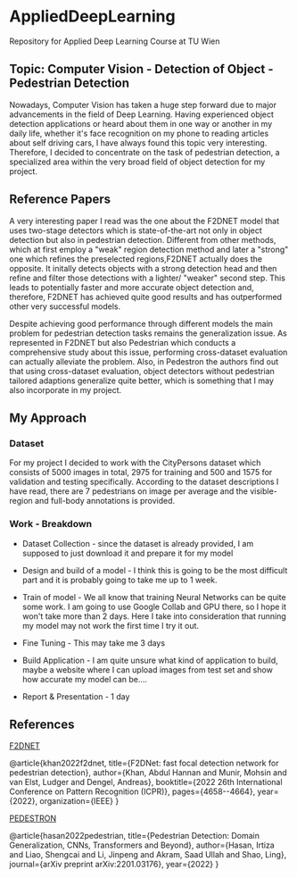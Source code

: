 # AppliedDeepLearning
Repository for Applied Deep Learning Course at TU Wien


## Topic: Computer Vision - Detection of Object - Pedestrian Detection

Nowadays, Computer Vision has taken a huge step forward due to major advancements in the field of Deep Learning. Having experienced object detection applications or heard about them in one way or another in my daily life, whether it's face recognition on my phone to reading articles about self driving cars, I have always found this topic very interesting. Therefore, I decided to concentrate on the task of pedestrian detection, a specialized area within the very broad field of object detection for my project.


## Reference Papers

A very interesting paper I read was the one about the F2DNET model that uses two-stage detectors which is state-of-the-art not only in object detection but also in pedestrian detection. Different from other methods, which at first employ a "weak" region detection method and later a "strong" one which refines the preselected regions,F2DNET actually does the opposite. It initally detects objects with a strong detection head and then refine and filter those detections with a lighter/ "weaker" second step. This leads to potentially faster and more accurate object detection and, therefore, F2DNET has achieved quite good results and has outperformed other very successful models. 

Despite achieving good performance through different models the main problem for pedestrian detection tasks remains the generalization issue. As represented in F2DNET but also Pedestrian which conducts a comprehensive study about this issue, performing cross-dataset evaluation can actually alleviate the problem. Also, in Pedestron the authors find out that using cross-dataset evaluation, object detectors without pedestrian tailored adaptions generalize quite better, which is something that I may also incorporate in my project.


## My Approach



### Dataset

For my project I decided to work with the CityPersons dataset which consists of 5000 images in total, 2975 for training and 500 and 1575 for validation and testing specifically. According to the dataset descriptions I have read, there are 7 pedestrians on image per average and the visible-region and full-body annotations is provided.


### Work - Breakdown

- Dataset Collection - since the dataset is already provided, I am supposed to just download it and prepare it for my model

- Design and build of a model - I think this is going to be the most difficult part and it is probably going to take me up to 1 week.

- Train of model  - We all know that training Neural Networks can be quite some work. I am going to use Google Collab and GPU there, so I hope it won't take more than 2 days. Here I take into consideration that running my model may not work the first time I try it out.

- Fine Tuning - This may take me 3 days

- Build Application - I am quite unsure what kind of application to build, maybe a website where I can upload images from test set and show how accurate my model can be....


- Report & Presentation - 1 day
 






## References

[F2DNET](https://arxiv.org/pdf/2203.02331v2.pdf)

@article{khan2022f2dnet,
  title={F2DNet: fast focal detection network for pedestrian detection},
  author={Khan, Abdul Hannan and Munir, Mohsin and van Elst, Ludger and Dengel, Andreas},
  booktitle={2022 26th International Conference on Pattern Recognition (ICPR)},
  pages={4658--4664},
  year={2022},
  organization={IEEE}
}

[PEDESTRON](https://arxiv.org/pdf/2003.08799v7.pdf)

@article{hasan2022pedestrian,
  title={Pedestrian Detection: Domain Generalization, CNNs, Transformers and Beyond},
  author={Hasan, Irtiza and Liao, Shengcai and Li, Jinpeng and Akram, Saad Ullah and Shao, Ling},
  journal={arXiv preprint arXiv:2201.03176},
  year={2022}
}
















